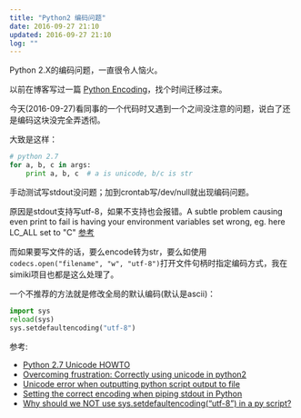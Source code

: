 ```yaml
---
title: "Python2 编码问题"
date: 2016-09-27 21:10
updated: 2016-09-27 21:10
log: ""
---
```


Python 2.X的编码问题，一直很令人恼火。

以前在博客写过一篇 [Python Encoding](https://blog.tankywoo.com/2015/01/21/python-encoding.html)，找个时间迁移过来。

今天(2016-09-27)看同事的一个代码时又遇到一个之间没注意的问题，说白了还是编码这块没完全弄透彻。

大致是这样：

```python
# python 2.7
for a, b, c in args:
    print a, b, c  # a is unicode, b/c is str
```

手动测试写stdout没问题；加到crontab写/dev/null就出现编码问题。

原因是stdout支持写utf-8，如果不支持也会报错。A subtle problem causing even print to fail is having your environment variables set wrong, eg. here LC_ALL set to "C" [参考](http://stackoverflow.com/a/20334767/1276501)

而如果要写文件的话，要么encode转为str，要么如使用`codecs.open("filename", "w", "utf-8")`打开文件句柄时指定编码方式，我在simiki项目也都是这么处理了。

一个不推荐的方法就是修改全局的默认编码(默认是ascii)：

```python
import sys
reload(sys)
sys.setdefaultencoding("utf-8")
```

参考:

* [Python 2.7 Unicode HOWTO](https://docs.python.org/2.7/howto/unicode.html)
* [Overcoming frustration: Correctly using unicode in python2](https://pythonhosted.org/kitchen/unicode-frustrations.html) 
* [Unicode error when outputting python script output to file](http://stackoverflow.com/questions/10018271/unicode-error-when-outputting-python-script-output-to-file)
* [Setting the correct encoding when piping stdout in Python](http://stackoverflow.com/questions/492483/setting-the-correct-encoding-when-piping-stdout-in-python)
* [Why should we NOT use sys.setdefaultencoding(“utf-8”) in a py script?](http://stackoverflow.com/questions/3828723/why-should-we-not-use-sys-setdefaultencodingutf-8-in-a-py-script)
